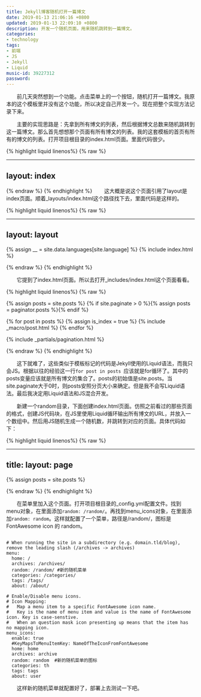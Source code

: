 ```yaml
---
title: Jekyll博客随机打开一篇博文
date: 2019-01-13 21:06:16 +0800
updated: 2019-01-13 22:09:10 +0800
description: 开发一个随机页面，用来随机跳转到一篇博文。
categories: 
- technology
tags: 
- 前端
- JS
- Jekyll
- Liquid
music-id: 39227312
password:
---
```

　　前几天突然想到一个功能。点击菜单上的一个按钮，随机打开一篇博文。我原本的这个模板里并没有这个功能，所以决定自己开发一个。现在把整个实现方法记录下来。

　　主要的实现思路是：先拿到所有博文的列表，然后根据博文总数来随机跳转到这一篇博文。那么首先想想那个页面有所有博文的列表。我的这套模板的首页有所有的博文的列表。打开项目根目录的index.html页面。里面代码很少。

{% highlight liquid linenos%}
{% raw %}

---
layout: index
---

{% endraw %}
{% endhighlight %}
　　这大概是说这个页面引用了layout是index页面。顺着_layouts/index.html这个路径找下去，里面代码是这样的。

{% highlight liquid linenos%}
{% raw %}

---
layout: layout
---

{% assign __ = site.data.languages[site.language] %}
{% include index.html %}


{% endraw %}
{% endhighlight %}

　　它提到了index.html页面。所以去打开_includes/index.html这个页面看看。

{% highlight liquid linenos%}
{% raw %}

{% assign posts = site.posts %}
{% if site.paginate > 0 %}{% assign posts = paginator.posts %}{% endif %}

<section id="posts" class="posts-expand">
  {% for post in posts %}
    {% assign is_index = true %}
    {% include _macro/post.html %}
  {% endfor %}
</section>

{% include _partials/pagination.html %}
 
{% endraw %}
{% endhighlight %}

　　这下就难了，这些类似于模板标记的代码是Jekyll使用的Liquid语法，而我只会JS。根据以往的经验这一行``` for post in posts  ```应该就是for循环了。其中的posts变量应该就是所有博文的集合了。posts的初始值是site.posts。当site.paginate大于0时，则posts安照分页大小来确定。但是我不会写Liquid语法。最后我决定用Liquid语法和JS混合开发。

　　新建一个random目录，下面创建index.html页面。仿照之前看过的那些页面的格式，创建JS代码块，在JS里使用Liquid循环输出所有博文的URL，并放入一个数组中。然后用JS随机生成一个随机数，并跳转到对应的页面。具体代码如下：

{% highlight liquid linenos%}
{% raw %}

---
title:
layout: page
---

{% assign posts = site.posts %}

<script type="text/javascript">
    var arr = new Array();
    {% for post in posts %}
        arr.push('{{ post.url }}');
    {% endfor %}
    window.location.href = arr[parseInt(Math.random()*(arr.length),10)];
</script>

{% endraw %}
{% endhighlight %}

　　在菜单里加入这个页面。打开项目根目录的_config.yml配置文件。找到menu对象，在里面添加```random: /random/```。再找到menu_icons对象，在里面添加```random: random```。这样就配置了一个菜单，路径是/random/，图标是FontAwesome icon 的 random。
```

# When running the site in a subdirectory (e.g. domain.tld/blog), remove the leading slash (/archives -> archives)
menu:
  home: /
  archives: /archives/
  random: /random/ #新的随机菜单
  categories: /categories/
  tags: /tags/
  about: /about/
  
# Enable/Disable menu icons.
# Icon Mapping:
#   Map a menu item to a specific FontAwesome icon name.
#   Key is the name of menu item and value is the name of FontAwesome icon. Key is case-senstive.
#   When an question mask icon presenting up means that the item has no mapping icon.
menu_icons:
  enable: true
  #KeyMapsToMenuItemKey: NameOfTheIconFromFontAwesome
  home: home
  archives: archive
  random: random  #新的随机菜单的图标
  categories: th
  tags: tags
  about: user

```

　　这样新的随机菜单就配置好了，部署上去测试一下吧。
